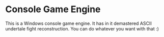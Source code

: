 # Console Game Engine
 This is a Windows console game engine. It has in it demastered ASCII undertale fight reconstruction.
 You can do whatever you want with that :)
